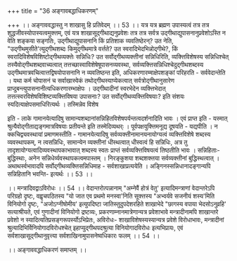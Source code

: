 +++
title = "36 अङ्गावबद्धाधिकरणम्"

+++
।। अङ्गाववद्धास्तु न शाखासु हि प्रतिवेदम् ।। 53 ।। यत्र यत्र ब्रह्मण उपास्यत्वं तत्र तत्र शुद्धजीवस्योपास्यत्वमुक्त्तम्, एवं यत्र शाखासूद्गीथाद्यनुप्रवेशः तत्र तत्र सर्वत्र उद्गीथाद्युपासनानुप्रवेशोऽस्ति न वेति शङ्कया सङ्गतिः, उद्गीथाद्युपासनानि किं प्रतिशाक व्यवतिष्ठेरन्? उत नेति, "उद्गीथमुसीते'त्युद्गीथशब्दः किमुद्गीथमात्रे वर्त्तते? उत स्वरादिभेदभिन्नोद्गीथे?, किं स्वरादिविशेषविशिष्टोद्गीथव्यक्त्तेः सन्निधिः? उत सर्वोद्गीथव्यक्त्तीनां सन्निधिरिति, व्यक्त्तिविशेषस्य सन्निधिश्चेत् तस्यैवोद्गीथशब्दवाच्यत्वात् तत्तच्छास्वाविशेषेषूपासनव्यवस्था, सर्वव्यक्त्तिसन्निधिश्चेदुद्गीथशब्दस्य उद्गीथमात्रवचित्वात्तद्विषयोपासनानि न व्यवतिष्ठन्त इति, अधिकरणारम्माक्षेपशङ्कां परिहरति - सर्ववेदान्तेति । यथा कर्म चोपासनं च सर्वाखास्वेकं तथोद्गीथस्याप्येकत्वात् सर्वत्रोद्गीथानुसारेण प्राप्दुबन्त्युपासनानीत्यधिकरणारम्भाक्षेपः । उद्गीथादीनां स्वरभेदेन व्यक्त्तिभेदात् तत्तत्स्वरविशेषविशिष्टव्यक्त्तिविषया उपासनाः? उत सर्वोद्गीथव्यक्त्तिविषयाः? इति संशयः स्यदित्याक्षेपसमाधिरित्यर्थः । तस्मिन्नेव विशेष

इति - लाके गामानयेत्यादिषु सामान्यशब्दानांसन्निहितविशेषपर्यन्तत्वदर्शनादिति भावः । एवं प्राप्त इति - यस्मात् श्रुत्यैवोद्गीताद्यङ्गमात्रविषयाः प्रतीयन्ते इति तस्मेदिव्यथर्ः । पूर्वपक्षयुक्त्तिमनूद्य दूषयति - यद्यपीति । न क्कचिद्व्यवस्थायां प्रमाणमस्तीति - गामानयेत्यादिषु सर्वव्यक्त्तीनामानयनायोग्यत्वं व्यक्त्तिविशेषे शब्दस्य व्यवस्थापकम्, न त्वसन्निधिः, सामान्येन व्यक्त्तीनां धीस्थत्वात् धीस्वत्वं हि सन्निधिः, अत्र तु तादृशायोग्यत्वादिव्यवस्थापकाभावात् शब्दस्य स्वतः प्राप्तं सर्वव्यक्त्तिविषयत्वं तिष्ठतीति भावः । सन्निहिताः- बुद्धिस्थाः, अनेन सन्निधेर्व्यवस्थापकत्वमपास्तम् । निरङ्कुशया शब्दशक्त्तया सर्वव्यक्त्तीनां बुद्धिस्थत्वात् । अथाथर्स्वभावादपि सर्वोद्गीथव्यक्त्तिसन्निधिमाह - सर्वशाखाप्रत्ययेति । अङ्गिनस्सन्निधानादङ्गान्यपि सन्निहितानि भवन्ति- इत्यर्थः ।। 53 ।।

।। मन्त्रादिवद्वाऽविरोधः ।। 54 ।। वेदान्तरोत्पन्नानाम् "अम्नेवैं होत्रं वेतु' इत्यादिमन्त्राणां वेदान्तरेऽपि परिग्रहो दृष्टः, वह्वृचपठितस्य "यो जात एव प्रथमो मनस्वा'निति सूक्त्तस्य "अभ्वर्यवे सजनीयं शस्य'मिति विनियोगो दृष्टः, "अजोऽग्नीषोमीय' इत्युपदिष्टा जातिस्तुदुपदेशरहिते शाखाभेदे "छागस्य वपाया भेदसोऽनुव्रहि' सत्याश्रीयते, एवं गुणादीनां विनियोगो द्रष्टव्यः, प्रकरणाम्नानमात्रेणान्यत्र प्रवेशाभावे मन्त्रादीनामपि शाखान्तरे प्रवेशो न स्यादित्यतिप्रसङ्गरूपर्स्योऽभिप्रेतः, अविरोधः- शाखाविशेषस्यस्यान्यत्र प्रवेशे विरोधाभावः, मन्त्रादीनां श्रुत्यादिभिर्विनियोगादविरोधश्चेत् इहाप्युद्गीथपदश्रुत्या विनियोगादविरोधः इत्यभिप्रायः, एवं सर्वशाखासूद्गीथानुवृत्त्या सर्वशाखिनामुपासनेष्वधिकारः फलम् ।। 54 ।।

।। अङ्गाववद्धाधिकरणं समाप्तम् ।।

